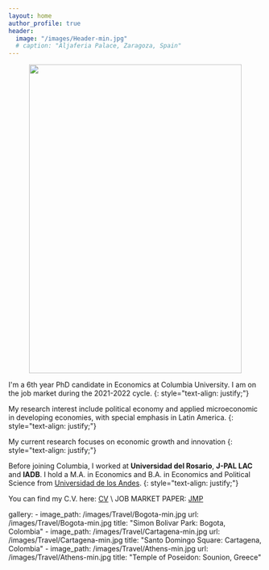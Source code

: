 ```yaml
---
layout: home
author_profile: true
header:
  image: "/images/Header-min.jpg"
  # caption: "Aljaferia Palace, Zaragoza, Spain"
---
```


<p align="center">
<img src="{{ site.url}}{{site.baseurl}}/images/TA.jpg" width="421.5" height="612" alt="">
</p>


I'm a 6th year PhD candidate in Economics at Columbia University. I am on the job market during the 2021-2022 cycle.
{: style="text-align: justify;"}

My research interest include political economy and applied microeconomic in developing economies, with special emphasis in Latin America.
{: style="text-align: justify;"}

My current research focuses on economic growth and innovation
{: style="text-align: justify;"}

Before joining Columbia, I worked at **Universidad del Rosario**, **J-PAL LAC** and **IADB**.  I hold a M.A. in Economics  and B.A. in Economics and Political Science from [Universidad de los Andes](https://uniandes.edu.co/).
{: style="text-align: justify;"}

You can find my C.V. here: [CV](/images/documents/CV/Dario_CV.pdf) \\
JOB MARKET PAPER: [JMP](/images/documents/Papers/Romero_An_empire_lost_2021d.pdf)

gallery:
    - image_path: /images/Travel/Bogota-min.jpg
      url: /images/Travel/Bogota-min.jpg
      title: "Simon Bolivar Park: Bogota, Colombia"
    - image_path: /images/Travel/Cartagena-min.jpg
      url: /images/Travel/Cartagena-min.jpg
      title: "Santo Domingo Square: Cartagena, Colombia"
    - image_path: /images/Travel/Athens-min.jpg
      url: /images/Travel/Athens-min.jpg
      title: "Temple of Poseidon: Sounion, Greece"
